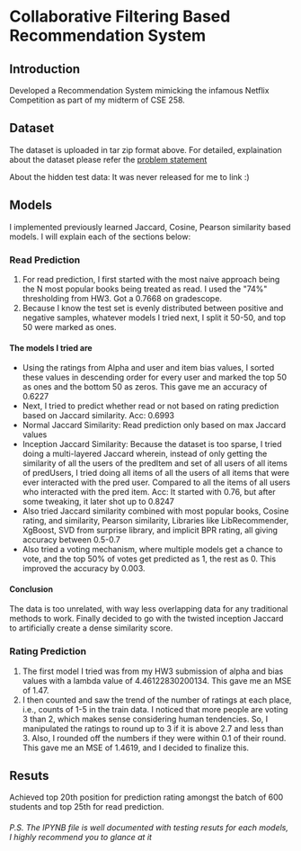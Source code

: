 # __Collaborative Filtering Based Recommendation System__
## Introduction
Developed a Recommendation System mimicking the infamous Netflix Competition as part of my midterm of CSE 258. 

## Dataset
The dataset is uploaded in tar zip format above. For detailed, explaination about the dataset please refer the [problem statement](https://github.com/JayJhaveri1906/Collaborative-Filtering-Book-Recommendation/blob/main/Assignment_1.pdf)

About the hidden test data: It was never released for me to link :)

## Models
I implemented previously learned Jaccard, Cosine, Pearson similarity based models. I will explain each of the sections below:

### Read Prediction
1) For read prediction, I first started with the most naive approach being the N most popular books being treated as read. I used the "74%" thresholding from HW3. Got a 0.7668 on gradescope.
2) Because I know the test set is evenly distributed between positive and negative samples, whatever models I tried next, I split it 50-50, and top 50 were marked as ones.

#### The models I tried are
* Using the ratings from Alpha and user and item bias values, I sorted these values in descending order for every user and marked the top 50 as ones and the bottom 50 as zeros. This gave me an accuracy of 0.6227
* Next, I tried to predict whether read or not based on rating prediction based on Jaccard similarity. Acc: 0.6993
* Normal Jaccard Similarity: Read prediction only based on max Jaccard values
* Inception Jaccard Similarity: Because the dataset is too sparse, I tried doing a multi-layered Jaccard wherein, instead of only getting the similarity of all the users of the predItem and set of all users of all items of predUsers, I tried doing all items of all the users of all items that were ever interacted with the pred user. Compared to all the items of all users who interacted with the pred item. Acc: It started with 0.76, but after some tweaking, it later shot up to 0.8247
* Also tried Jaccard similarity combined with most popular books, Cosine rating, and similarity, Pearson similarity, Libraries like LibRecommender, XgBoost, SVD from surprise library, and implicit BPR rating, all giving accuracy between 0.5-0.7
* Also tried a voting mechanism, where multiple models get a chance to vote, and the top 50% of votes get predicted as 1, the rest as 0. This improved the accuracy by 0.003.
#### Conclusion 
The data is too unrelated, with way less overlapping data for any traditional methods to work. Finally decided to go with the twisted inception Jaccard to artificially create a dense similarity score. 

### Rating Prediction
1) The first model I tried was from my HW3 submission of alpha and bias values with a lambda value of 4.46122830200134. This gave me an MSE of 1.47. 
2) I then counted and saw the trend of the number of ratings at each place, i.e., counts of 1-5 in the train data. I noticed that more people are voting 3 than 2, which makes sense considering human tendencies. So, I manipulated the ratings to round up to 3 if it is above 2.7 and less than 3. Also, I rounded off the numbers if they were within 0.1 of their round. This gave me an MSE of 1.4619, and I decided to finalize this.


## Resuts
Achieved top 20th position for prediction rating amongst the batch of 600 students and top 25th for read prediction.


###### P.S. The IPYNB file is well documented with testing resuts for each models, I highly recommend you to glance at it
